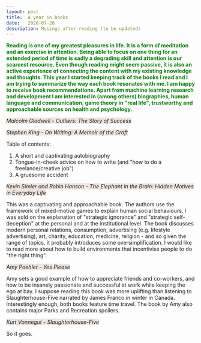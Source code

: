 ```yaml
---
layout: post
title:  A year in books
date:   2020-07-26 
description: Musings after reading (to be updated)
---
```


<span style="color:green"> **Reading is one of my greatest pleasures in life. It is a form of meditation and an exercise in attention. Being able to focus on one thing for an extended period of time is sadly a degrading skill and attention is our scarcest resource. Even though reading might seem passive, it is also an active experience of connecting the content with my existing knowledge and thoughts. This year I started keeping track of the books I read and I am trying to summarize the way each book resonates with me. I am happy to receive book recommendations. Apart from machine learning research and development I am interested in (among others) biographies, human language and communication, game theory in "real life", trustworthy and approachable sources on health and psychology.**</span>

<i><span style="background-color: #efe5de">Malcolm Gladwell - Outliers: The Story of Success</span></i>

<i><span style="background-color: #efe5de">Stephen King - On Writing: A Memoir of the Craft</span></i>

Table of contents:
1. A short and captivating autobiography
2. Tongue-in-cheek advice on how to write (and "how to do a freelance/creative job")
3. A gruesome accident

<i><span style="background-color: #efe5de">Kevin Simler and Robin Hanson - The Elephant in the Brain: Hidden Motives in Everyday Life</span></i> 

This was a captivating and approachable book. The authors use the framework of mixed-motive games to explain human social behaviours. I was sold on the explanation of "strategic ignorance" and "strategic self-deception" at the personal and at the institutional level. The book discusses modern personal relations, consumption, advertising (e.g. lifestyle advertising), art, charity, education, medicine, religion - and so given the range of topics, it probably introduces some oversimplification. I would like to read more about how to build environments that incentivise people to do "the right thing".

<i><span style="background-color: #efe5de">Amy Poehler - Yes Please</span></i>

Amy sets a good example of how to appreciate friends and co-workers, and how to be insanely passionate and successful at work while keeping the ego at bay. I suppose reading this book was more uplifting than listening to Slaughterhouse-Five narrated by James Franco in winter in Canada. Interestingly enough, both books feature time travel. The book by Amy also contains major Parks and Recreation spoilers. 

<i><span style="background-color: #efe5de">Kurt Vonnegut - Slaughterhouse-Five</span></i>

So it goes.
